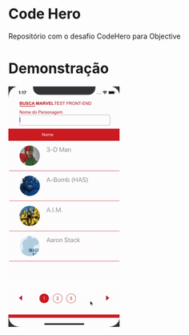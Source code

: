 # Code Hero

Repositório com o desafio CodeHero para Objective

# Demonstração

![Desafio](Desafio.gif)
